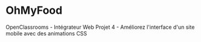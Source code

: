 # OhMyFood
OpenClassrooms - Intégrateur Web
Projet 4 - Améliorez l'interface d'un site mobile avec des animations CSS
